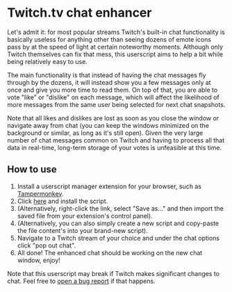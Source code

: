 # Twitch.tv chat enhancer

Let's admit it: for most popular streams Twitch's built-in chat functionality is basically useless for anything other than seeing dozens of emote icons pass by at the speed of light at certain noteworthy moments. Although only Twitch themselves can fix that mess, this userscript aims to help a bit while being relatively easy to use.

The main functionality is that instead of having the chat messages fly through by the dozens, it will instead show you a few messages only at once and give you more time to read them. On top of that, you are able to vote "like" or "dislike" on each message, which will affect the likelihood of more messages from the same user being selected for next chat snapshots.

Note that all likes and dislikes are lost as soon as you close the window or navigate away from chat (you can keep the windows minimized on the background or similar, as long as it's still open). Given the very large number of chat messages common on Twitch and having to process all that data in real-time, long-term storage of your votes is unfeasible at this time.

## How to use

1. Install a userscript manager extension for your browser, such as [Tampermonkey](http://www.tampermonkey.net/).
2. Click [here](https://github.com/tukkek/twitch-chat-enhancer/raw/master/Twitch%20chat%20enhancer.user.js) and install the script.
3. (Alternatively, right-click the link, select "Save as..." and then import the saved file from your extension's control panel).
4. (Alternatively, you can also simply create a new script and copy-paste the file content's into your brand-new script).
5. Navigate to a Twitch stream of your choice and under the chat options click "pop out chat".
6. All done! The enhanced chat should be working on the new chat window, enjoy!

Note that this userscript may break if Twitch makes significant changes to chat. Feel free to [open a bug report](https://github.com/tukkek/twitch-chat-enhancer/issues/new) if that happens.
